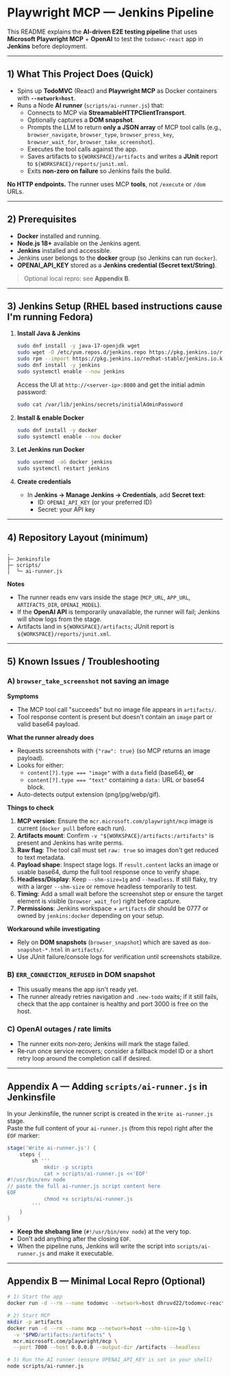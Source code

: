 # Playwright MCP — Jenkins Pipeline

This README explains the **AI-driven E2E testing pipeline** that uses **Microsoft Playwright MCP** + **OpenAI** to test the `todomvc-react` app in **Jenkins** before deployment.

---

## 1) What This Project Does (Quick)

- Spins up **TodoMVC** (React) and **Playwright MCP** as Docker containers with **`--network=host`**.
- Runs a Node **AI runner** (`scripts/ai-runner.js`) that:
  - Connects to MCP via **StreamableHTTPClientTransport**.
  - Optionally captures a **DOM snapshot**.
  - Prompts the LLM to return **only a JSON array** of MCP tool calls (e.g., `browser_navigate`, `browser_type`, `browser_press_key`, `browser_wait_for`, `browser_take_screenshot`).
  - Executes the tool calls against the app.
  - Saves artifacts to `${WORKSPACE}/artifacts` and writes a **JUnit** report to `${WORKSPACE}/reports/junit.xml`.
  - Exits **non‑zero on failure** so Jenkins fails the build.

**No HTTP endpoints.** The runner uses MCP **tools**, not `/execute` or `/dom` URLs.

---

## 2) Prerequisites

- **Docker** installed and running.
- **Node.js 18+** available on the Jenkins agent.
- **Jenkins** installed and accessible.
- Jenkins user belongs to the **docker** group (so Jenkins can run `docker`).
- **OPENAI_API_KEY** stored as a **Jenkins credential (Secret text/String)**.

> Optional local repro: see **Appendix B**.

---

## 3) Jenkins Setup (RHEL based instructions cause I'm running Fedora)

1) **Install Java & Jenkins**
   ```bash
   sudo dnf install -y java-17-openjdk wget
   sudo wget -O /etc/yum.repos.d/jenkins.repo https://pkg.jenkins.io/redhat-stable/jenkins.repo
   sudo rpm --import https://pkg.jenkins.io/redhat-stable/jenkins.io.key
   sudo dnf install -y jenkins
   sudo systemctl enable --now jenkins
   ```
   Access the UI at `http://<server-ip>:8080` and get the initial admin password:
   ```bash
   sudo cat /var/lib/jenkins/secrets/initialAdminPassword
   ```

2) **Install & enable Docker**
   ```bash
   sudo dnf install -y docker
   sudo systemctl enable --now docker
   ```

3) **Let Jenkins run Docker**
   ```bash
   sudo usermod -aG docker jenkins
   sudo systemctl restart jenkins
   ```

4) **Create credentials**
   - In **Jenkins → Manage Jenkins → Credentials**, add **Secret text**:
     - ID: `OPENAI_API_KEY` (or your preferred ID)
     - Secret: your API key

---

## 4) Repository Layout (minimum)

```
.
├─ Jenkinsfile
├─ scripts/
│  └─ ai-runner.js
```

**Notes**
- The runner reads env vars inside the stage (`MCP_URL`, `APP_URL`, `ARTIFACTS_DIR`, `OPENAI_MODEL`).
- If the **OpenAI API** is temporarily unavailable, the runner will fail; Jenkins will show logs from the stage.
- Artifacts land in `${WORKSPACE}/artifacts`; JUnit report is `${WORKSPACE}/reports/junit.xml`.

---

## 5) Known Issues / Troubleshooting

### A) `browser_take_screenshot` not saving an image

**Symptoms**
- The MCP tool call "succeeds" but no image file appears in `artifacts/`.
- Tool response content is present but doesn't contain an `image` part or valid base64 payload.

**What the runner already does**
- Requests screenshots with `{"raw": true}` (so MCP returns an image payload).
- Looks for either:
  - `content[?].type === "image"` with a `data` field (base64), **or**
  - `content[?].type === "text"` containing a `data:` URL or base64 block.
- Auto-detects output extension (png/jpg/webp/gif).

**Things to check**
1. **MCP version**: Ensure the `mcr.microsoft.com/playwright/mcp` image is current (`docker pull` before each run).
2. **Artifacts mount**: Confirm `-v "${WORKSPACE}/artifacts:/artifacts"` is present and Jenkins has write perms.
3. **Raw flag**: The tool call must set `raw: true` so images don't get reduced to text metadata.
4. **Payload shape**: Inspect stage logs. If `result.content` lacks an image or usable base64, dump the full tool response once to verify shape.
5. **Headless/Display**: Keep `--shm-size=1g` and `--headless`. If still flaky, try with a larger `--shm-size` or remove headless temporarily to test.
6. **Timing**: Add a small wait before the screenshot step or ensure the target element is visible (`browser_wait_for`) right before capture.
7. **Permissions**: Jenkins workspace + `artifacts` dir should be 0777 or owned by `jenkins:docker` depending on your setup.

**Workaround while investigating**
- Rely on **DOM snapshots** (`browser_snapshot`) which are saved as `dom-snapshot-*.html` in `artifacts/`.
- Use JUnit failure/console logs for verification until screenshots stabilize.

### B) `ERR_CONNECTION_REFUSED` in DOM snapshot

- This usually means the app isn't ready yet.
- The runner already retries navigation and `.new-todo` waits; if it still fails, check that the app container is healthy and port 3000 is free on the host.

### C) OpenAI outages / rate limits

- The runner exits non‑zero; Jenkins will mark the stage failed.
- Re‑run once service recovers; consider a fallback model ID or a short retry loop around the completion call if desired.

---

## Appendix A — Adding `scripts/ai-runner.js` in Jenkinsfile

In your Jenkinsfile, the runner script is created in the `Write ai-runner.js` stage.  
Paste the full content of your `ai-runner.js` (from this repo) right after the `EOF` marker:

```groovy
stage('Write ai-runner.js') {
    steps {
        sh '''
            mkdir -p scripts
            cat > scripts/ai-runner.js <<'EOF'
#!/usr/bin/env node
// paste the full ai-runner.js script content here
EOF
            chmod +x scripts/ai-runner.js
        '''
    }
}
```

- **Keep the shebang line** (`#!/usr/bin/env node`) at the very top.  
- Don't add anything after the closing `EOF`.  
- When the pipeline runs, Jenkins will write the script into `scripts/ai-runner.js` and make it executable.

---

## Appendix B — Minimal Local Repro (Optional)

```bash
# 1) Start the app
docker run -d --rm --name todomvc --network=host dhruvd22/todomvc-react

# 2) Start MCP
mkdir -p artifacts
docker run -d --rm --name mcp --network=host --shm-size=1g \
  -v "$PWD/artifacts:/artifacts" \
  mcr.microsoft.com/playwright/mcp \
  --port 7000 --host 0.0.0.0 --output-dir /artifacts --headless

# 3) Run the AI runner (ensure OPENAI_API_KEY is set in your shell)
node scripts/ai-runner.js
```
